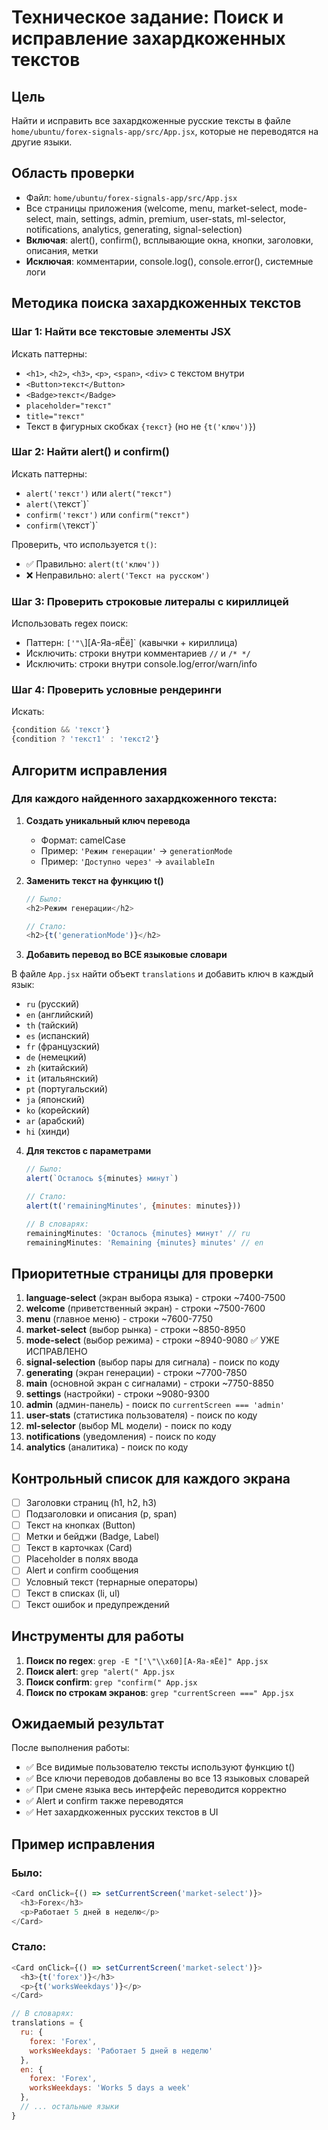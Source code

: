 <!-- 04f3ebf1-6c03-4fcb-b905-24ce771e6711 ff5dfe9b-54f8-40c9-ac50-118e840ab2a8 -->
# Техническое задание: Поиск и исправление захардкоженных текстов

## Цель

Найти и исправить все захардкоженные русские тексты в файле `home/ubuntu/forex-signals-app/src/App.jsx`, которые не переводятся на другие языки.

## Область проверки

- Файл: `home/ubuntu/forex-signals-app/src/App.jsx`
- Все страницы приложения (welcome, menu, market-select, mode-select, main, settings, admin, premium, user-stats, ml-selector, notifications, analytics, generating, signal-selection)
- **Включая**: alert(), confirm(), всплывающие окна, кнопки, заголовки, описания, метки
- **Исключая**: комментарии, console.log(), console.error(), системные логи

## Методика поиска захардкоженных текстов

### Шаг 1: Найти все текстовые элементы JSX

Искать паттерны:

- `<h1>`, `<h2>`, `<h3>`, `<p>`, `<span>`, `<div>` с текстом внутри
- `<Button>текст</Button>`
- `<Badge>текст</Badge>`
- `placeholder="текст"`
- `title="текст"`
- Текст в фигурных скобках `{текст}` (но не `{t('ключ')}`)

### Шаг 2: Найти alert() и confirm()

Искать паттерны:

- `alert('текст')` или `alert("текст")`
- `alert(\`текст\`)`
- `confirm('текст')` или `confirm("текст")`
- `confirm(\`текст\`)`

Проверить, что используется `t()`:

- ✅ Правильно: `alert(t('ключ'))`
- ❌ Неправильно: `alert('Текст на русском')`

### Шаг 3: Проверить строковые литералы с кириллицей

Использовать regex поиск:

- Паттерн: `['"\`][А-Яа-яЁё]` (кавычки + кириллица)
- Исключить: строки внутри комментариев `//` и `/* */`
- Исключить: строки внутри console.log/error/warn/info

### Шаг 4: Проверить условные рендеринги

Искать:

```javascript
{condition && 'текст'}
{condition ? 'текст1' : 'текст2'}
```

## Алгоритм исправления

### Для каждого найденного захардкоженного текста:

1. **Создать уникальный ключ перевода**

   - Формат: camelCase
   - Пример: `'Режим генерации'` → `generationMode`
   - Пример: `'Доступно через'` → `availableIn`

2. **Заменить текст на функцию t()**
   ```javascript
   // Было:
   <h2>Режим генерации</h2>
   
   // Стало:
   <h2>{t('generationMode')}</h2>
   ```

3. **Добавить перевод во ВСЕ языковые словари**

В файле `App.jsx` найти объект `translations` и добавить ключ в каждый язык:

   - `ru` (русский)
   - `en` (английский)
   - `th` (тайский)
   - `es` (испанский)
   - `fr` (французский)
   - `de` (немецкий)
   - `zh` (китайский)
   - `it` (итальянский)
   - `pt` (португальский)
   - `ja` (японский)
   - `ko` (корейский)
   - `ar` (арабский)
   - `hi` (хинди)

4. **Для текстов с параметрами**
   ```javascript
   // Было:
   alert(`Осталось ${minutes} минут`)
   
   // Стало:
   alert(t('remainingMinutes', {minutes: minutes}))
   
   // В словарях:
   remainingMinutes: 'Осталось {minutes} минут' // ru
   remainingMinutes: 'Remaining {minutes} minutes' // en
   ```


## Приоритетные страницы для проверки

1. **language-select** (экран выбора языка) - строки ~7400-7500
2. **welcome** (приветственный экран) - строки ~7500-7600
3. **menu** (главное меню) - строки ~7600-7750
4. **market-select** (выбор рынка) - строки ~8850-8950
5. **mode-select** (выбор режима) - строки ~8940-9080 ✅ УЖЕ ИСПРАВЛЕНО
6. **signal-selection** (выбор пары для сигнала) - поиск по коду
7. **generating** (экран генерации) - строки ~7700-7850
8. **main** (основной экран с сигналами) - строки ~7750-8850
9. **settings** (настройки) - строки ~9080-9300
10. **admin** (админ-панель) - поиск по `currentScreen === 'admin'`
11. **user-stats** (статистика пользователя) - поиск по коду
12. **ml-selector** (выбор ML модели) - поиск по коду
13. **notifications** (уведомления) - поиск по коду
14. **analytics** (аналитика) - поиск по коду

## Контрольный список для каждого экрана

- [ ] Заголовки страниц (h1, h2, h3)
- [ ] Подзаголовки и описания (p, span)
- [ ] Текст на кнопках (Button)
- [ ] Метки и бейджи (Badge, Label)
- [ ] Текст в карточках (Card)
- [ ] Placeholder в полях ввода
- [ ] Alert и confirm сообщения
- [ ] Условный текст (тернарные операторы)
- [ ] Текст в списках (li, ul)
- [ ] Текст ошибок и предупреждений

## Инструменты для работы

1. **Поиск по regex**: `grep -E "['\"\\x60][А-Яа-яЁё]" App.jsx`
2. **Поиск alert**: `grep "alert(" App.jsx`
3. **Поиск confirm**: `grep "confirm(" App.jsx`
4. **Поиск по строкам экранов**: `grep "currentScreen ===" App.jsx`

## Ожидаемый результат

После выполнения работы:

- ✅ Все видимые пользователю тексты используют функцию t()
- ✅ Все ключи переводов добавлены во все 13 языковых словарей
- ✅ При смене языка весь интерфейс переводится корректно
- ✅ Alert и confirm также переводятся
- ✅ Нет захардкоженных русских текстов в UI

## Пример исправления

### Было:

```javascript
<Card onClick={() => setCurrentScreen('market-select')}>
  <h3>Forex</h3>
  <p>Работает 5 дней в неделю</p>
</Card>
```

### Стало:

```javascript
<Card onClick={() => setCurrentScreen('market-select')}>
  <h3>{t('forex')}</h3>
  <p>{t('worksWeekdays')}</p>
</Card>

// В словарях:
translations = {
  ru: {
    forex: 'Forex',
    worksWeekdays: 'Работает 5 дней в неделю'
  },
  en: {
    forex: 'Forex',
    worksWeekdays: 'Works 5 days a week'
  },
  // ... остальные языки
}
```